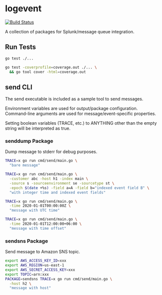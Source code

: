 # logevent

[![Build Status](https://travis-ci.com/djschaap/logevent.svg?branch=master)](https://travis-ci.com/djschaap/logevent)

A collection of packages for Splunk/message queue integration.

## Run Tests
```bash
go test ./...

go test -coverprofile=coverage.out ./... \
  && go tool cover -html=coverage.out
```

## send CLI

The send executable is included as a sample tool to send messages.

Environment variables are used for output/package configuration.
Command-line arguments are used for message/event-specific properties.

Setting boolean variables (TRACE, etc.) to ANYTHING other than the
empty string will be interpreted as true.

### senddump Package

Dump message to stderr for debug purposes.

```bash
TRACE=x go run cmd/send/main.go \
  "bare message"

TRACE=x go run cmd/send/main.go \
  -customer abc -host h1 -index main \
  -source s -sourceenvironment se -sourcetype st \
  -epoch $(date +%s) -field a=A -field b="indexed event field B" \
  "with integer time and indexed event fields"

TRACE=x go run cmd/send/main.go \
  -time 2020-01-01T00:00:00Z \
  "message with UTC time"

TRACE=x go run cmd/send/main.go \
  -time 2020-01-01T12:00:00+06:00 \
  "message with time offset"
```

### sendsns Package

Send message to Amazon SNS topic.

```bash
export AWS_ACCESS_KEY_ID=xxx
export AWS_REGION=us-east-1
export AWS_SECRET_ACCESS_KEY=xxx
export TOPIC=arn:xxx
PACKAGE=sendsns TRACE=x go run cmd/send/main.go \
  -host h2 \
  "message with host"
```
